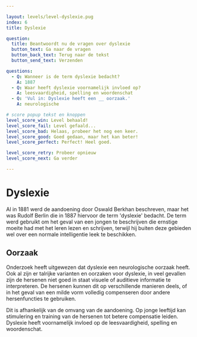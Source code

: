 ```yaml
---

layout: levels/level-dyslexie.pug
index: 6
title: Dyslexie

question:
  title: Beantwoordt nu de vragen over dyslexie
  button_text: Ga naar de vragen
  button_back_text: Terug naar de tekst
  button_send_text: Verzenden

questions:
  - Q: Wanneer is de term dyslexie bedacht?
    A: 1887
  - Q: Waar heeft dyslexie voornamelijk invloed op?
    A: leesvaardigheid, spelling en woordenschat
  - Q: 'Vul in: Dyslexie heeft een __ oorzaak.'
    A: neurologische

# score popup tekst en knoppen
level_score_win: Level behaald!
level_score_fail: Level gefaald...
level_score_bad: Helaas, probeer het nog een keer.
level_score_good: Goed gedaan, maar het kan beter!
level_score_perfect: Perfect! Heel goed.

level_score_retry: Probeer opnieuw
level_score_next: Ga verder

---
```


# Dyslexie

Al in 1881 werd de aandoening door Oswald Berkhan beschreven, maar het was Rudolf Berlin die in 1887 hiervoor de term 'dyslexie' bedacht. De term werd gebruikt om het geval van een jongen te beschrijven die ernstige moeite had met het leren lezen en schrijven, terwijl hij buiten deze gebieden wel over een normale intelligentie leek te beschikken.

## Oorzaak

Onderzoek heeft uitgewezen dat dyslexie een neurologische oorzaak heeft. Ook al zijn er talrijke varianten en oorzaken voor dyslexie, in veel gevallen zijn de hersenen niet goed in staat visuele of auditieve informatie te interpreteren. De hersenen kunnen dit op verschillende manieren deels, of in het geval van een milde vorm volledig compenseren door andere hersenfuncties te gebruiken. 

Dit is afhankelijk van de omvang van de aandoening. Op jonge leeftijd kan stimulering en training van de hersenen tot betere compensatie leiden. Dyslexie heeft voornamelijk invloed op de leesvaardigheid, spelling en woordenschat.